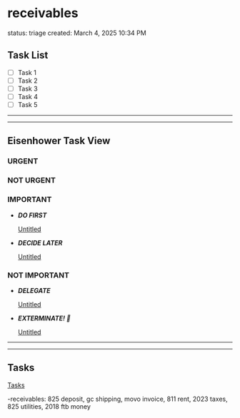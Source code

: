 # receivables

status: triage
created: March 4, 2025 10:34 PM

## Task List

- [ ]  Task 1
- [ ]  Task 2
- [ ]  Task 3
- [ ]  Task 4
- [ ]  Task 5

---

---

## Eisenhower Task View

### URGENT

### NOT URGENT

### IMPORTANT

- ***DO FIRST***
    
    [Untitled](receivables%201ad6509554a78036a3bcd41c62818c34/Untitled%201ad6509554a78086840cc8c45e8cdf6f.csv)
    

- ***DECIDE LATER***
    
    [Untitled](receivables%201ad6509554a78036a3bcd41c62818c34/Untitled%201ad6509554a78031a037c669e0b9bfd6.csv)
    

### NOT IMPORTANT

- ***DELEGATE***
    
    [Untitled](receivables%201ad6509554a78036a3bcd41c62818c34/Untitled%201ad6509554a780cc993bc8249c43f872.csv)
    

- ***EXTERMINATE! 🤖***
    
    [Untitled](receivables%201ad6509554a78036a3bcd41c62818c34/Untitled%201ad6509554a780d083afdd684c4c82b9.csv)
    

---

---

## Tasks

[Tasks](receivables%201ad6509554a78036a3bcd41c62818c34/Tasks%201ad6509554a7805999f0fe2de7b4d0a8.csv)

-receivables: 825 deposit, gc shipping, movo invoice, 811 rent, 2023 taxes, 825 utilities, 2018 ftb money
